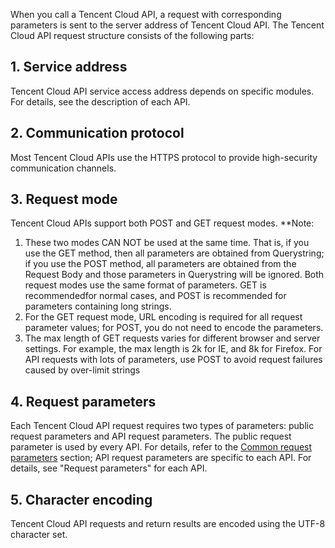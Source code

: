 When you call a Tencent Cloud API, a request with corresponding parameters is sent to the server address of Tencent Cloud API. The Tencent Cloud API request structure consists of the following parts:

## 1. Service address
Tencent Cloud API service access address depends on specific modules. For details, see the description of each API.

## 2. Communication protocol
Most Tencent Cloud APIs use the HTTPS protocol to provide high-security communication channels.

## 3. Request mode
Tencent Cloud APIs support both POST and GET request modes.
**Note:
1. These two modes CAN NOT be used at the same time. That is, if you use the GET method, then all parameters are obtained from Querystring; if you use the POST method, all parameters are obtained from the Request Body and those parameters in Querystring will be ignored. Both request modes use the same format of parameters. GET is recommendedfor normal cases, and POST is recommended for parameters containing long strings.
2. For the GET request mode, URL encoding is required for all request parameter values; for POST, you do not need to encode the parameters.
3. The max length of GET requests varies for different browser and server settings. For example, the max length is 2k for IE, and 8k for Firefox. For API requests with lots of parameters, use POST to avoid request failures caused by over-limit strings
## 4. Request parameters
Each Tencent Cloud API request requires two types of parameters: public request parameters and API request parameters. The public request parameter is used by every API. For details, refer to the [Common request parameters](/doc/api/372/公共请求参数s) section; API request parameters are specific to each API. For details, see "Request parameters" for each API.

## 5. Character encoding
Tencent Cloud API requests and return results are encoded using the UTF-8 character set.